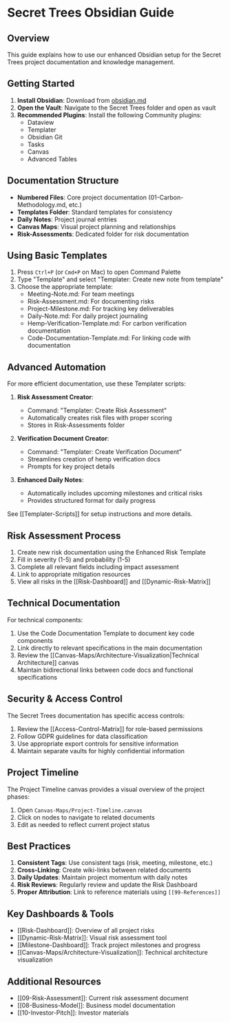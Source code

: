 # Secret Trees Obsidian Guide

## Overview

This guide explains how to use our enhanced Obsidian setup for the Secret Trees project documentation and knowledge management.

## Getting Started

1. **Install Obsidian**: Download from [obsidian.md](https://obsidian.md)
2. **Open the Vault**: Navigate to the Secret Trees folder and open as vault
3. **Recommended Plugins**: Install the following Community plugins:
   - Dataview
   - Templater
   - Obsidian Git
   - Tasks
   - Canvas
   - Advanced Tables

## Documentation Structure

- **Numbered Files**: Core project documentation (01-Carbon-Methodology.md, etc.)
- **Templates Folder**: Standard templates for consistency
- **Daily Notes**: Project journal entries
- **Canvas Maps**: Visual project planning and relationships
- **Risk-Assessments**: Dedicated folder for risk documentation

## Using Basic Templates

1. Press `Ctrl+P` (or `Cmd+P` on Mac) to open Command Palette
2. Type "Template" and select "Templater: Create new note from template"
3. Choose the appropriate template:
   - Meeting-Note.md: For team meetings
   - Risk-Assessment.md: For documenting risks
   - Project-Milestone.md: For tracking key deliverables
   - Daily-Note.md: For daily project journaling
   - Hemp-Verification-Template.md: For carbon verification documentation
   - Code-Documentation-Template.md: For linking code with documentation

## Advanced Automation

For more efficient documentation, use these Templater scripts:

1. **Risk Assessment Creator**:
   - Command: "Templater: Create Risk Assessment"
   - Automatically creates risk files with proper scoring
   - Stores in Risk-Assessments folder

2. **Verification Document Creator**:
   - Command: "Templater: Create Verification Document"
   - Streamlines creation of hemp verification docs
   - Prompts for key project details

3. **Enhanced Daily Notes**:
   - Automatically includes upcoming milestones and critical risks
   - Provides structured format for daily progress

See [[Templater-Scripts]] for setup instructions and more details.

## Risk Assessment Process

1. Create new risk documentation using the Enhanced Risk Template
2. Fill in severity (1-5) and probability (1-5) 
3. Complete all relevant fields including impact assessment
4. Link to appropriate mitigation resources
5. View all risks in the [[Risk-Dashboard]] and [[Dynamic-Risk-Matrix]]

## Technical Documentation

For technical components:

1. Use the Code Documentation Template to document key code components
2. Link directly to relevant specifications in the main documentation
3. Review the [[Canvas-Maps/Architecture-Visualization|Technical Architecture]] canvas
4. Maintain bidirectional links between code docs and functional specifications

## Security & Access Control

The Secret Trees documentation has specific access controls:

1. Review the [[Access-Control-Matrix]] for role-based permissions
2. Follow GDPR guidelines for data classification
3. Use appropriate export controls for sensitive information
4. Maintain separate vaults for highly confidential information

## Project Timeline

The Project Timeline canvas provides a visual overview of the project phases:
1. Open `Canvas-Maps/Project-Timeline.canvas`
2. Click on nodes to navigate to related documents
3. Edit as needed to reflect current project status

## Best Practices

1. **Consistent Tags**: Use consistent tags (risk, meeting, milestone, etc.)
2. **Cross-Linking**: Create wiki-links between related documents
3. **Daily Updates**: Maintain project momentum with daily notes
4. **Risk Reviews**: Regularly review and update the Risk Dashboard
5. **Proper Attribution**: Link to reference materials using `[[99-References]]`

## Key Dashboards & Tools

- [[Risk-Dashboard]]: Overview of all project risks
- [[Dynamic-Risk-Matrix]]: Visual risk assessment tool
- [[Milestone-Dashboard]]: Track project milestones and progress
- [[Canvas-Maps/Architecture-Visualization]]: Technical architecture visualization

## Additional Resources

- [[09-Risk-Assessment]]: Current risk assessment document
- [[08-Business-Model]]: Business model documentation
- [[10-Investor-Pitch]]: Investor materials 
